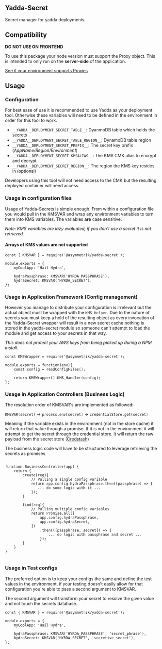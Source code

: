 ## Yadda-Secret

Secret manager for yadda deployments.

## Compatibility

**DO NOT USE ON FRONTEND**

To use this package your node version must support the Proxy object. This is intended
to only run on the **server-side** of the application.

[See if your environment supports Proxies](https://kangax.github.io/compat-table/es6/#test-Proxy)

## Usage

### Configuration

For best ease of use it is recommended to use Yadda as your deployment tool. Otherwise these variables
will need to be defined in the environment in order for this tool to work.

- `__YADDA__DEPLOYMENT_SECRET_TABLE__`: DyanmoDB table which holds the secrets
- `__YADDA__DEPLOYMENT_SECRET_TABLE_REGION__`: DynamoDB table region
- `__YADDA__DEPLOYMENT_SECRET_PREFIX__`: The secret key prefix (*AppName/Region/Environment*)
- `__YADDA__DEPLOYMENT_SECRET_KMSALIAS__`: The KMS CMK alias to encrypt and decrypt
- `__YADDA__DEPLOYMENT_SECRET_REGION__`: The region the KMS key resides in (optional)

Developers using this tool will not need access to the CMK but the resulting deployed container will need 
access.

### Usage in configuration files

Usage of Yadda-Secrets is simple enough. From within a configuration file you would pull 
in the KMSVAR and wrap any environment variables to turn them into KMS variables. The variables 
**are** case sensitive.

*Note: KMS variables are lazy evaluated, if you don't use a secret it is not retrieved.*

#### Arrays of KMS values are not supported

```
const { KMSVAR } = require('@asymmetrik/yadda-secret');

module.exports = {
    myCoolApp: 'Hail Hydra',
    
    hydraPassphrase: KMSVAR('HYRDA_PASSPHRASE'),
    hydraSecret: KMSVAR('HYRDA_SECRET'),
};
```

### Usage in Application Framework (Config management)

However you manage to distribute your configuration is irrelevant but the actual object must be wrapped 
with the `KMS_Helper`. Due to the nature of secrets you must keep a hold of the resulting object as 
every invocation of the Yadda-Secret wrapper will result in a new secret cache nothing is stored in the 
yadda-secret module so someone can't attempt to load the module and get access to your secrets in that way.

*This does not protect your AWS keys from being picked up during a NPM install.*

```
const KMSWrapper = require('@asymmetrik/yadda-secret');

module.exports = function(env){
    const config = readConfigFiles();
    
    return KMSWrapper().KMS_Handler(config);
};
``` 

### Usage in Application Controllers (Business Logic)

The resolution order of KMSVAR's are implemented as followed:

`KMSVAR(secret)` -> `process.env[secret]` -> `credentialStore.get(secret)`

Meaning if the variable exists in the environment (not in the store cache) it will return that value 
through a promise. If it is not in the environment it will attempt to get the secret through the credential 
store. It will return the raw payload from the secret store ([Credstash](https://github.com/DavidTanner/nodecredstash))

The business logic code will have to be structured to leverage retrieving the secrets as promises.

```

function BusinessController(app) {
    return { 
        create(req){
            // Pulling a single config variable
            return app.config.hydraPassphrase.then((passphrase) => {
               ... do some logic with it ... 
            });
        }
        
        find(req){
            // Pulling multiple config variables
            return Promise.all([
                app.config.hydraPassphrase,
                app.config.hydraSecret,
            ])
                .then(([passphrase, secret]) => {
                    ... do logic with passphrase and secret ...
                });
        }
    }
}


```

### Usage in Test configs

The preferred option is to keep your configs the same and define the test values in the environment, if your testing
doesn't easily allow for that configuration you're able to pass a second argument to KMSVAR.

The second argument will transform your secret to resolve the given value and not touch the secrets database.

```
const { KMSVAR } = require('@asymmetrik/yadda-secret');

module.exports = {
    myCoolApp: 'Hail Hydra',
    
    hydraPassphrase: KMSVAR('HYRDA_PASSPHRASE', 'secret_phrase'),
    hydraSecret: KMSVAR('HYRDA_SECRET', 'secretive_secret'),
};
```
